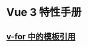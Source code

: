 # Vue 3 特性手册

## [v-for 中的模板引用](https://cn.vuejs.org/guide/essentials/template-refs.html#refs-inside-v-for)
